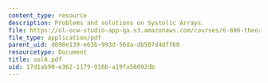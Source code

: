 ```yaml
---
content_type: resource
description: Problems and solutions on Systolic Arrays.
file: https://ol-ocw-studio-app-qa.s3.amazonaws.com/courses/6-896-theory-of-parallel-hardware-sma-5511-spring-2004/17d1ab90e3621179916ba19fa56092db_sol4.pdf
file_type: application/pdf
parent_uid: d690e139-e63b-993d-56da-db507d4dff60
resourcetype: Document
title: sol4.pdf
uid: 17d1ab90-e362-1179-916b-a19fa56092db
---
```

